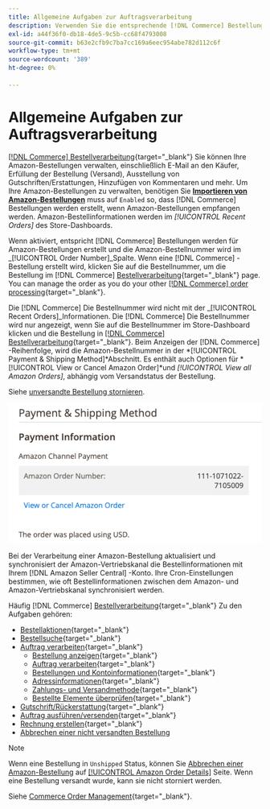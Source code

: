 ```yaml
---
title: Allgemeine Aufgaben zur Auftragsverarbeitung
description: Verwenden Sie die entsprechende [!DNL Commerce] Bestellungen, die für Amazon-Bestellungen erstellt wurden, um die Bestellaktivität und -verarbeitung im [!UICONTROL Commerce] Admin.
exl-id: a44f36f0-db18-4de5-9c5b-cc68f4793008
source-git-commit: b63e2cfb9c7ba7cc169a6eec954abe782d112c6f
workflow-type: tm+mt
source-wordcount: '389'
ht-degree: 0%

---
```


# Allgemeine Aufgaben zur Auftragsverarbeitung

[[!DNL Commerce] Bestellverarbeitung](https://docs.magento.com/user-guide/sales/order-processing.html){target="_blank"} Sie können Ihre Amazon-Bestellungen verwalten, einschließlich E-Mail an den Käufer, Erfüllung der Bestellung (Versand), Ausstellung von Gutschriften/Erstattungen, Hinzufügen von Kommentaren und mehr. Um Ihre Amazon-Bestellungen zu verwalten, benötigen Sie [**Importieren von Amazon-Bestellungen**](./order-settings.md) muss auf `Enabled` so, dass [!DNL Commerce] Bestellungen werden erstellt, wenn Amazon-Bestellungen empfangen werden. Amazon-Bestellinformationen werden im *[!UICONTROL Recent Orders]* des Store-Dashboards.

Wenn aktiviert, entspricht [!DNL Commerce] Bestellungen werden für Amazon-Bestellungen erstellt und die Amazon-Bestellnummer wird im _[!UICONTROL Order Number]_Spalte. Wenn eine [!DNL Commerce] -Bestellung erstellt wird, klicken Sie auf die Bestellnummer, um die Bestellung im [!DNL Commerce] [Bestellverarbeitung](https://docs.magento.com/user-guide/sales/order-processing.html){target="_blank"} page. You can manage the order as you do your other [[!DNL Commerce] order processing](https://docs.magento.com/user-guide/sales/order-processing.html){target="_blank"}.

Die [!DNL Commerce] Die Bestellnummer wird nicht mit der _[!UICONTROL Recent Orders]_Informationen. Die [!DNL Commerce] Die Bestellnummer wird nur angezeigt, wenn Sie auf die Bestellnummer im Store-Dashboard klicken und die Bestellung in [[!DNL Commerce] Bestellverarbeitung](https://docs.magento.com/user-guide/sales/order-processing.html){target="_blank"}. Beim Anzeigen der [!DNL Commerce] -Reihenfolge, wird die Amazon-Bestellnummer in der *[!UICONTROL Payment & Shipping Method]*Abschnitt. Es enthält auch Optionen für *[!UICONTROL View or Cancel Amazon Order]*und *[!UICONTROL View all Amazon Orders]*, abhängig vom Versandstatus der Bestellung.

Siehe [unversandte Bestellung stornieren](./cancel-unshipped-order.md).

![Amazon-Bestellinformationen in Commerce-Reihenfolge](assets/amazon-order-number-payment-info.png)

Bei der Verarbeitung einer Amazon-Bestellung aktualisiert und synchronisiert der Amazon-Vertriebskanal die Bestellinformationen mit Ihrem [!DNL Amazon Seller Central] -Konto. Ihre Cron-Einstellungen bestimmen, wie oft Bestellinformationen zwischen dem Amazon- und Amazon-Vertriebskanal synchronisiert werden.

Häufig [!DNL Commerce] [Bestellverarbeitung](https://docs.magento.com/user-guide/sales/order-processing.html){target="_blank"} Zu den Aufgaben gehören:

- [Bestellaktionen](https://docs.magento.com/user-guide/sales/order-actions.html){target="_blank"}
- [Bestellsuche](https://docs.magento.com/user-guide/sales/orders-search.html){target="_blank"}
- [Auftrag verarbeiten](https://docs.magento.com/user-guide/sales/order-processing.html){target="_blank"}
   - [Bestellung anzeigen](https://docs.magento.com/user-guide/sales/order-processing.html#view-an-order){target="_blank"}
   - [Auftrag verarbeiten](https://docs.magento.com/user-guide/sales/order-processing.html#process-an-order){target="_blank"}
   - [Bestellungen und Kontoinformationen](https://docs.magento.com/user-guide/sales/order-processing.html#order-and-account-information){target="_blank"}
   - [Adressinformationen](https://docs.magento.com/user-guide/sales/order-processing.html#address-information){target="_blank"}
   - [Zahlungs- und Versandmethode](https://docs.magento.com/user-guide/sales/order-processing.html#payment--shipping-method){target="_blank"}
   - [Bestellte Elemente überprüfen](https://docs.magento.com/user-guide/sales/order-processing.html#review-items-ordered){target="_blank"}
- [Gutschrift/Rückerstattung](https://docs.magento.com/user-guide/sales/credit-memo-create.html){target="_blank"}
- [Auftrag ausführen/versenden](https://docs.magento.com/user-guide/sales/shipments-create.html){target="_blank"}
- [Rechnung erstellen](https://docs.magento.com/user-guide/sales/invoice-create.html){target="_blank"}
- [Abbrechen einer nicht versandten Bestellung](./cancel-unshipped-order.md)

>[!NOTE]
>
>Wenn eine Bestellung in `Unshipped` Status, können Sie [Abbrechen einer Amazon-Bestellung](./cancel-unshipped-order.md) auf [[!UICONTROL Amazon Order Details]](./amazon-order-details.md) Seite. Wenn eine Bestellung versandt wurde, kann sie nicht storniert werden.

Siehe [Commerce Order Management](https://docs.magento.com/user-guide/sales/order-management.html){target="_blank"}.

